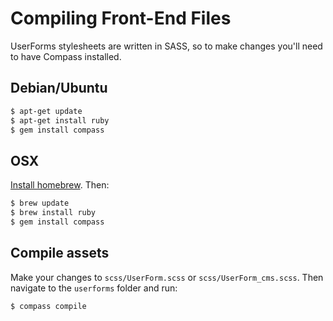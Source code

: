 # Compiling Front-End Files

UserForms stylesheets are written in SASS, so to make changes you'll need to have Compass installed.

## Debian/Ubuntu

```sh
$ apt-get update
$ apt-get install ruby
$ gem install compass
```

## OSX

[Install homebrew](http://brew.sh). Then:

```sh
$ brew update
$ brew install ruby
$ gem install compass
```

## Compile assets

Make your changes to `scss/UserForm.scss` or `scss/UserForm_cms.scss`. Then navigate to the `userforms` folder and run:

```sh
$ compass compile
```
